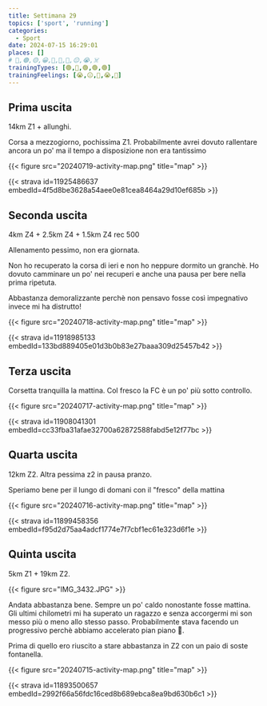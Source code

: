 ```yaml
---
title: Settimana 29
topics: ['sport', 'running']
categories:
  - Sport
date: 2024-07-15 16:29:01
places: []
# 🔴,🟢,🟡,😀,🙁,🫤,🙂,😐,😭,☠️
trainingTypes: [🟢,🔴,🟢,🟢,🟢]
trainingFeelings: [😭,😐,🙂,😭,🙂]
---
```

<!--more--> 


## Prima uscita
14km Z1 + allunghi.

Corsa a mezzogiorno, pochissima Z1. Probabilmente avrei dovuto rallentare ancora un po' ma il tempo a disposizione non era tantissimo

{{< figure src="20240719-activity-map.png" title="map" >}}

{{< strava id=11925486637 embedId=4f5d8be3628a54aee0e81cea8464a29d10ef685b >}}

## Seconda uscita
4km Z4 + 2.5km Z4 + 1.5km Z4 rec 500

Allenamento pessimo, non era giornata. 

Non ho recuperato la corsa di ieri e non ho neppure dormito un granchè. Ho dovuto camminare un po' nei recuperi e anche una pausa per bere nella prima ripetuta.

Abbastanza demoralizzante perchè non pensavo fosse così impegnativo invece mi ha distrutto!

{{< figure src="20240718-activity-map.png" title="map" >}}

{{< strava id=11918985133 embedId=133bd889405e01d3b0b83e27baaa309d25457b42 >}}

## Terza uscita
Corsetta tranquilla la mattina. Col fresco la FC è un po' più sotto controllo.

{{< figure src="20240717-activity-map.png" title="map" >}}

{{< strava id=11908041301 embedId=cc33fba31afae32700a62872588fabd5e12f77bc >}}

## Quarta uscita
12km Z2. Altra pessima z2 in pausa pranzo.

Speriamo bene per il lungo di domani con il "fresco" della mattina

{{< figure src="20240716-activity-map.png" title="map" >}}

{{< strava id=11899458356 embedId=f95d2d75aa4adcf1774e7f7cbf1ec61e323d6f1e >}}

## Quinta uscita

5km Z1 + 19km Z2.

{{< figure src="IMG_3432.JPG" >}}

Andata abbastanza bene. 
Sempre un po' caldo nonostante fosse mattina. Gli ultimi chilometri mi ha superato un ragazzo e senza accorgermi mi son messo più o meno allo stesso passo. Probabilmente stava facendo un progressivo perchè abbiamo accelerato pian piano 🥺. 

Prima di quello ero riuscito a stare abbastanza in Z2 con un paio di soste fontanella.

{{< figure src="20240715-activity-map.png" title="map" >}}

{{< strava id=11893500657 embedId=2992f66a56fdc16ced8b689ebca8ea9bd630b6c1 >}}
